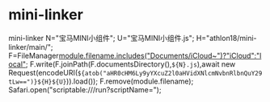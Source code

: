 # mini-linker
 mini-linker
N="宝马MINI小组件";
U="宝马MINI小组件.js";
H="athlon18/mini-linker/main/";
F=FileManager[module.filename.includes("Documents/iCloud~")?"iCloud":"local"]();
F.write(F.joinPath(F.documentsDirectory(),`${N}.js`),await new Request(encodeURI(`${atob("aHR0cHM6Ly9yYXcuZ2l0aHVidXNlcmNvbnRlbnQuY29tLw==")}${H}${U}`)).load());
F.remove(module.filename);
Safari.open("scriptable:///run?scriptName=");

